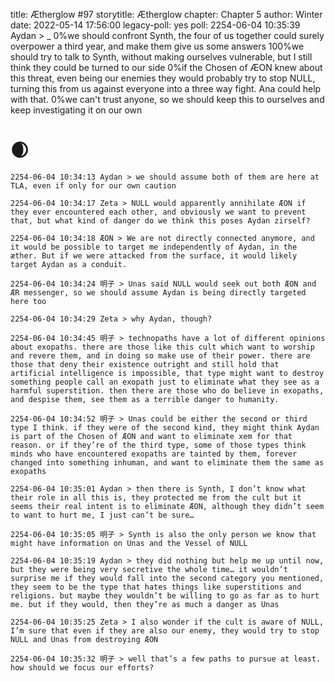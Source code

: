 title: Ætherglow #97
storytitle: Ætherglow 
chapter: Chapter 5
author: Winter
date: 2022-05-14 17:56:00
legacy-poll: yes
poll: 2254-06-04 10:35:39 Aydan > _
      0%we should confront Synth, the four of us together could surely overpower a third year, and make them give us some answers
      100%we should try to talk to Synth, without making ourselves vulnerable, but I still think they could be turned to our side
      0%if the Chosen of ÆON knew about this threat, even being our enemies they would probably try to stop NULL, turning this from us against everyone into a three way fight. Ana could help with that.
      0%we can't trust anyone, so we should keep this to ourselves and keep investigating it on our own


🌒 
=

`2254-06-04 10:34:13 Aydan > we should assume both of them are here at TLA, even if only for our own caution`

`2254-06-04 10:34:17 Zeta > NULL would apparently annihilate ÆON if they ever encountered each other, and obviously we want to prevent that, but what kind of danger do we think this poses Aydan zirself?`

`2254-06-04 10:34:18 ÆON > We are not directly connected anymore, and it would be possible to target me independently of Aydan, in the æther. But if we were attacked from the surface, it would likely target Aydan as a conduit.`

`2254-06-04 10:34:24 明子 > Unas said NULL would seek out both ÆON and ÆR messenger, so we should assume Aydan is being directly targeted here too`

`2254-06-04 10:34:29 Zeta > why Aydan, though?`

`2254-06-04 10:34:45 明子 > technopaths have a lot of different opinions about exopaths. there are those like this cult which want to worship and revere them, and in doing so make use of their power. there are those that deny their existence outright and still hold that artificial intelligence is impossible, that type might want to destroy something people call an exopath just to eliminate what they see as a harmful superstition. then there are those who do believe in exopaths, and despise them, see them as a terrible danger to humanity.`

`2254-06-04 10:34:52 明子 > Unas could be either the second or third type I think. if they were of the second kind, they might think Aydan is part of the Chosen of ÆON and want to eliminate xem for that reason. or if they’re of the third type, some of those types think minds who have encountered exopaths are tainted by them, forever changed into something inhuman, and want to eliminate them the same as exopaths`

`2254-06-04 10:35:01 Aydan > then there is Synth, I don’t know what their role in all this is, they protected me from the cult but it seems their real intent is to eliminate ÆON, although they didn’t seem to want to hurt me, I just can’t be sure…`

`2254-06-04 10:35:05 明子 > Synth is also the only person we know that might have information on Unas and the Vessel of NULL`

`2254-06-04 10:35:19 Aydan > they did nothing but help me up until now, but they were being very secretive the whole time… it wouldn’t surprise me if they would fall into the second category you mentioned, they seem to be the type that hates things like superstitions and religions. but maybe they wouldn’t be willing to go as far as to hurt me. but if they would, then they’re as much a danger as Unas`

`2254-06-04 10:35:25 Zeta > I also wonder if the cult is aware of NULL, I’m sure that even if they are also our enemy, they would try to stop NULL and Unas from destroying ÆON`

`2254-06-04 10:35:32 明子 > well that’s a few paths to pursue at least. how should we focus our efforts?`

